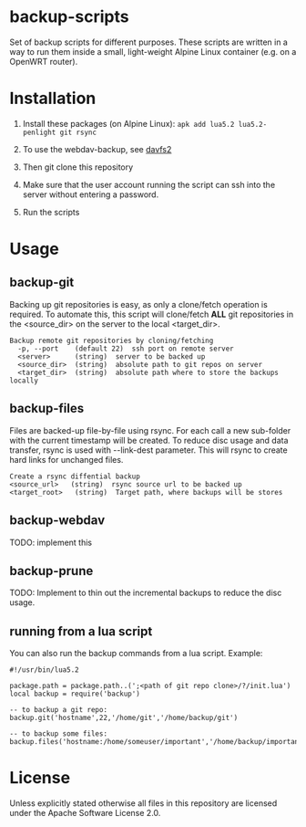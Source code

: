 # backup-scripts
Set of backup scripts for different purposes. These scripts are written in a 
way to run them inside a small, light-weight Alpine Linux container (e.g. 
on a OpenWRT router).

# Installation

1. Install these packages (on Alpine Linux):
```apk add lua5.2 lua5.2-penlight git rsync```

1. To use the webdav-backup, see [davfs2](doc/davfs2.md)

1. Then git clone this repository

1. Make sure that the user account running the script can ssh into the server 
without entering a password.

1. Run the scripts

# Usage

## backup-git
Backing up git repositories is easy, as only a clone/fetch operation is required. 
To automate this, this script will clone/fetch **ALL** git repositories in the 
\<source_dir\> on the server to the local \<target_dir\>.

```
Backup remote git repositories by cloning/fetching
  -p, --port    (default 22)  ssh port on remote server
  <server>      (string)  server to be backed up
  <source_dir>  (string)  absolute path to git repos on server
  <target_dir>  (string)  absolute path where to store the backups locally
```

## backup-files
Files are backed-up file-by-file using rsync. For each call a new sub-folder 
with the current timestamp will be created. To reduce disc usage and data 
transfer, rsync is used with --link-dest parameter. This will rsync to create
hard links for unchanged files.

```
Create a rsync diffential backup
<source_url>   (string)  rsync source url to be backed up
<target_root>   (string)  Target path, where backups will be stores
```

## backup-webdav
TODO: implement this

## backup-prune
TODO: Implement to thin out the incremental backups to reduce the disc usage.

## running from a lua script
You can also run the backup commands from a lua script. Example:
```
#!/usr/bin/lua5.2

package.path = package.path..(';<path of git repo clone>/?/init.lua')
local backup = require('backup')

-- to backup a git repo:
backup.git('hostname',22,'/home/git','/home/backup/git')

-- to backup some files:
backup.files('hostname:/home/someuser/important','/home/backup/important')
```

# License

Unless explicitly stated otherwise all files in this repository are licensed under the Apache Software License 2.0.
